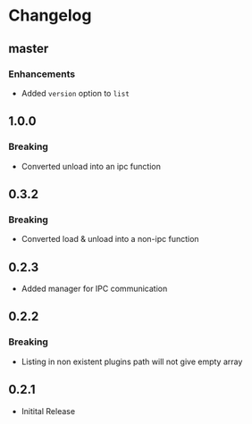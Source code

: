 # Changelog

## master

### Enhancements
- Added `version` option to `list`

## 1.0.0

### Breaking
- Converted unload into an ipc function

## 0.3.2

### Breaking
- Converted load & unload into a non-ipc function

## 0.2.3

- Added manager for IPC communication

## 0.2.2

### Breaking
- Listing in non existent plugins path will not give empty array

## 0.2.1

- Initital Release
